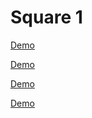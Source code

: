 # Square 1

[Demo](./public/readme/demo.gif)

[Demo](./public/readme/contents.png)

[Demo](./public/readme/notes.png)

[Demo](./public/readme/stack.png)